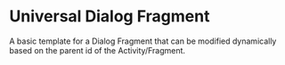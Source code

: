 # Universal Dialog Fragment

A basic template for a Dialog Fragment that can be modified dynamically based on the parent id of the Activity/Fragment.
